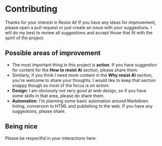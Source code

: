 # Contributing

Thanks for your interest in Resist AI! If you have any ideas for improvement, please open a pull request or just create an issue with your suggestions. I will do my best to review all suggestions and accept those that fit with the spirit of the project.

## Possible areas of improvement

- The most important thing in this project is **action**. If you have suggestion for content for the **How to resist AI** section, please share them.
- Similarly, if you think I need more content in the **Why resist AI** section, you're welcome to share your thoughts. I would like to keep that section snappy though so most of the focus is on action.
- **Design**: I am obviously not very good at web design, so if you have some skills in that area, please do share them.
- **Automation**: I'm planning some basic automation around Markdown linting, conversion to HTML and publishing to the web. If you have any suggestions, please share.

## Being nice

Please be respectful in your interactions here. 
